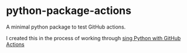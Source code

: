 # python-package-actions
A minimal python package to test GitHub actions.

I created this in the process of working through [sing Python with GitHub Actions](https://docs.github.com/en/actions/language-and-framework-guides/using-python-with-github-actions)
